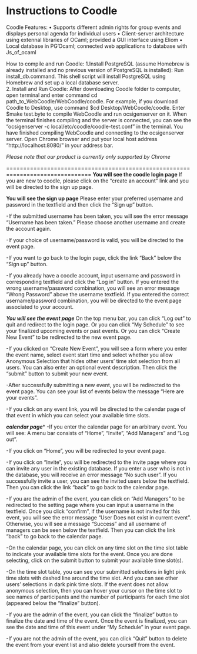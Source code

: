 Instructions to Coodle
===============================================================================
Coodle Features:
• Supports different admin rights for group events and displays personal agenda for individual users
• Client-server architecture using extennal libraries of OCaml; provided a GUI interface using Eliom
• Local database in PG’Ocaml; connected web applications to database with Js_of_ocaml

How to compile and run Coodle:
1.Install PostgreSQL (assume Homebrew is already installed and no previous version of PostgreSQL is installed):
  Run install_db.command.
This shell script will install PostgreSQL using Homebrew and set up a local database server.</br>
2. Install and Run Coodle:
After downloading Coodle folder to computer, open terminal and enter command
cd path_to_WebCoodle/WebCoodle/coodle. For example, if you download Coodle to
Desktop, use command $cd Desktop/WebCoodle/coodle.
Enter $make test.byte to compile WebCoodle and run ocsigenserver on it.
When the terminal finishes compiling and the server is connected, you can see
the “ocsigenserver  -c local/etc/coodle/coodle-test.conf” in the terminal.
You have finished compiling WebCoodle and connecting to the ocsigenserver server.
Open Chrome browser and put your local host address “http://localhost:8080/” in
your address bar.

*Please note that our product is currently only supported by Chrome*

===============================================================================
******You will see the coodle login page******
If you are new to coodle, please click on the “create an account” link and you
will be directed to the sign up page.

******You will see the sign up page******
Please enter your preferred username and password in the textfield and then
click the “Sign up” button.

-If the submitted username has been taken, you will see the error message
“Username has been taken.” Please choose another username and create the
account again.

-If your choice of username/password is valid, you will be directed to
the event page.

-If you want to go back to the login page, click the link “Back” below the
“Sign up” button.

-If you already have a coodle account, input username and password in
corresponding textfield and click the “Log in” button. If you entered the wrong
username/password combination, you will see an error message “Wrong Password”
above the username textfield. If you entered the correct username/password
combination, you will be directed to the event page associated to your account.

*******You will see the event page*******
On the top menu bar, you can click “Log out” to quit and redirect to the login page.
Or you can click “My Schedule” to see your finalized upcoming events or past events.
Or you can click “Create New Event” to be redirected to the new event page.

-If you clicked on “Create New Event”, you will see a form where you enter
the event name, select event start time and select whether you allow Anonymous
Selection that hides other users’ time slot selection from all users. You can
also enter an optional event description. Then click the “submit” button to
submit your new event.

-After successfully submitting a new event, you will be redirected to the
event page. You can see your list of events below the message
“Here are your events”.

-If you click on any event link, you will be directed to the calendar page
of that event in which you can select your available time slots.

*******calendar page********
-If you enter the calendar page for an arbitrary event. You will see:
A menu bar consists of “Home”, “Invite”, “Add Managers” and “Log out”.

-If you click on “Home”, you will be redirected to your event page.

-If you click on “Invite”, you will be redirected to the invite page where
you can invite any user in the existing database. If you enter a user who is
not in the database, you will receive an error message “No such user”. If you
successfully invite a user, you can see the invited users below the textfield.
Then you can click the link “back” to go back to the calendar page.

-If you are the admin of the event, you can click on “Add Managers” to be
redirected to the setting page where you can input a username in the textfield.
Once you click “confirm”, if the username is not invited for this event, you
will see the error message “User Does not exist in current event”. Otherwise,
you will see a message “Success” and all username of managers can be seen below
the textfield. Then you can click the link “back” to go back to the calendar page.

-On the calendar page, you can click on any time slot on the time slot table to
indicate your available time slots for the event. Once you are done selecting,
click on the submit button to submit your available time slot(s).

-On the time slot table, you can see your submitted selections in light pink
time slots with dashed line around the time slot. And you can see other users’
selections in dark pink time slots. If the event does not allow anonymous
selection, then you can hover your cursor on the time slot to see names of
participants and the number of participants for each time slot (appeared below
the “finalize” button).

-If you are the admin of the event, you can click the “finalize” button to finalize
the date and time of the event. Once the event is finalized, you can see the date
and time of this event under “My Schedule” in your event page.

-If you are not the admin of the event, you can click “Quit” button to delete the
event from your event list and also delete yourself from the event.
